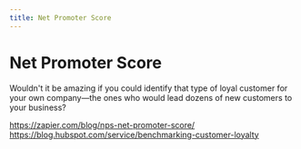 ```yaml
---
title: Net Promoter Score
---
```


# Net Promoter Score

Wouldn't it be amazing if you could identify that type of loyal customer for your own company—the ones who would lead dozens of new customers to your business?

https://zapier.com/blog/nps-net-promoter-score/
https://blog.hubspot.com/service/benchmarking-customer-loyalty
